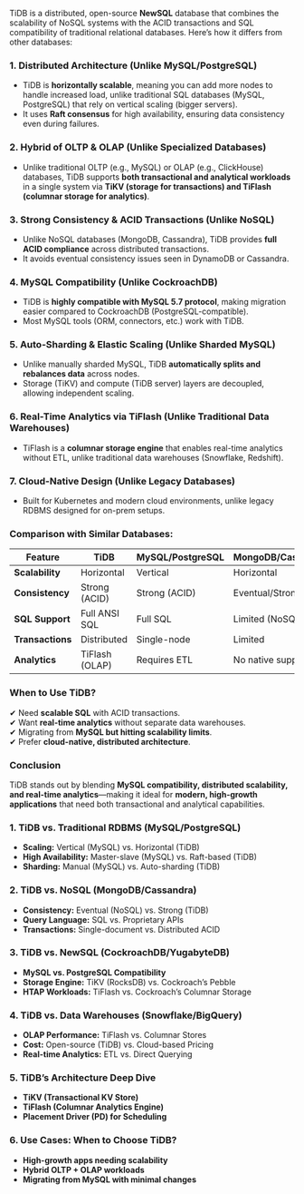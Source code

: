 TiDB is a distributed, open-source **NewSQL** database that combines the scalability of NoSQL systems with the ACID transactions and SQL compatibility of traditional relational databases. Here’s how it differs from other databases:

### **1. Distributed Architecture (Unlike MySQL/PostgreSQL)**
   - TiDB is **horizontally scalable**, meaning you can add more nodes to handle increased load, unlike traditional SQL databases (MySQL, PostgreSQL) that rely on vertical scaling (bigger servers).
   - It uses **Raft consensus** for high availability, ensuring data consistency even during failures.

### **2. Hybrid of OLTP & OLAP (Unlike Specialized Databases)**
   - Unlike traditional OLTP (e.g., MySQL) or OLAP (e.g., ClickHouse) databases, TiDB supports **both transactional and analytical workloads** in a single system via **TiKV (storage for transactions) and TiFlash (columnar storage for analytics)**.

### **3. Strong Consistency & ACID Transactions (Unlike NoSQL)**
   - Unlike NoSQL databases (MongoDB, Cassandra), TiDB provides **full ACID compliance** across distributed transactions.
   - It avoids eventual consistency issues seen in DynamoDB or Cassandra.

### **4. MySQL Compatibility (Unlike CockroachDB)**
   - TiDB is **highly compatible with MySQL 5.7 protocol**, making migration easier compared to CockroachDB (PostgreSQL-compatible).
   - Most MySQL tools (ORM, connectors, etc.) work with TiDB.

### **5. Auto-Sharding & Elastic Scaling (Unlike Sharded MySQL)**
   - Unlike manually sharded MySQL, TiDB **automatically splits and rebalances data** across nodes.
   - Storage (TiKV) and compute (TiDB server) layers are decoupled, allowing independent scaling.

### **6. Real-Time Analytics via TiFlash (Unlike Traditional Data Warehouses)**
   - TiFlash is a **columnar storage engine** that enables real-time analytics without ETL, unlike traditional data warehouses (Snowflake, Redshift).

### **7. Cloud-Native Design (Unlike Legacy Databases)**
   - Built for Kubernetes and modern cloud environments, unlike legacy RDBMS designed for on-prem setups.

### **Comparison with Similar Databases:**
| Feature          | TiDB           | MySQL/PostgreSQL | MongoDB/Cassandra | CockroachDB |
|------------------|----------------|------------------|-------------------|-------------|
| **Scalability**  | Horizontal     | Vertical         | Horizontal        | Horizontal  |
| **Consistency**  | Strong (ACID)  | Strong (ACID)    | Eventual/Strong   | Strong (ACID) |
| **SQL Support**  | Full ANSI SQL  | Full SQL         | Limited (NoSQL)   | PostgreSQL SQL |
| **Transactions** | Distributed   | Single-node      | Limited           | Distributed |
| **Analytics**    | TiFlash (OLAP)| Requires ETL     | No native support | Limited     |

### **When to Use TiDB?**
✔ Need **scalable SQL** with ACID transactions.  
✔ Want **real-time analytics** without separate data warehouses.  
✔ Migrating from **MySQL but hitting scalability limits**.  
✔ Prefer **cloud-native, distributed architecture**.  

### **Conclusion**
TiDB stands out by blending **MySQL compatibility, distributed scalability, and real-time analytics**—making it ideal for **modern, high-growth applications** that need both transactional and analytical capabilities.  


### **1. TiDB vs. Traditional RDBMS (MySQL/PostgreSQL)**  
   - **Scaling:** Vertical (MySQL) vs. Horizontal (TiDB)  
   - **High Availability:** Master-slave (MySQL) vs. Raft-based (TiDB)  
   - **Sharding:** Manual (MySQL) vs. Auto-sharding (TiDB)  

### **2. TiDB vs. NoSQL (MongoDB/Cassandra)**  
   - **Consistency:** Eventual (NoSQL) vs. Strong (TiDB)  
   - **Query Language:** SQL vs. Proprietary APIs  
   - **Transactions:** Single-document vs. Distributed ACID  

### **3. TiDB vs. NewSQL (CockroachDB/YugabyteDB)**  
   - **MySQL vs. PostgreSQL Compatibility**  
   - **Storage Engine:** TiKV (RocksDB) vs. Cockroach’s Pebble  
   - **HTAP Workloads:** TiFlash vs. Cockroach’s Columnar Storage  

### **4. TiDB vs. Data Warehouses (Snowflake/BigQuery)**  
   - **OLAP Performance:** TiFlash vs. Columnar Stores  
   - **Cost:** Open-source (TiDB) vs. Cloud-based Pricing  
   - **Real-time Analytics:** ETL vs. Direct Querying  

### **5. TiDB’s Architecture Deep Dive**  
   - **TiKV (Transactional KV Store)**  
   - **TiFlash (Columnar Analytics Engine)**  
   - **Placement Driver (PD) for Scheduling**  

### **6. Use Cases: When to Choose TiDB?**  
   - **High-growth apps needing scalability**  
   - **Hybrid OLTP + OLAP workloads**  
   - **Migrating from MySQL with minimal changes**  

